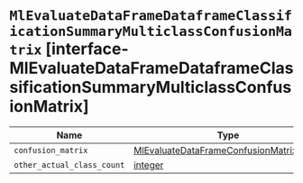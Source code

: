 # `MlEvaluateDataFrameDataframeClassificationSummaryMulticlassConfusionMatrix` [interface-MlEvaluateDataFrameDataframeClassificationSummaryMulticlassConfusionMatrix]

| Name | Type | Description |
| - | - | - |
| `confusion_matrix` | [MlEvaluateDataFrameConfusionMatrixItem](./MlEvaluateDataFrameConfusionMatrixItem.md)[] | &nbsp; |
| `other_actual_class_count` | [integer](./integer.md) | &nbsp; |
